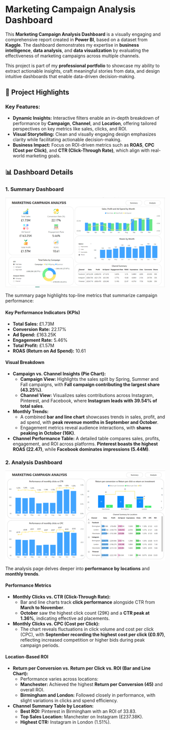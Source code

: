 <!DOCTYPE html>
<html lang="en">
<head>
    <meta charset="UTF-8">
</head>
<body>
    <h1>Marketing Campaign Analysis Dashboard</h1>
    <p>
      This <strong>Marketing Campaign Analysis Dashboard</strong> is a visually engaging and comprehensive report created in <strong>Power BI</strong>, based on a dataset from <strong>Kaggle</strong>. 
      The dashboard demonstrates my expertise in <strong>business intelligence</strong>, <strong>data analysis</strong>, and <strong>data visualization</strong> by evaluating the effectiveness of marketing campaigns across multiple channels.
    </p>
    <p>
      This project is part of my <strong>professional portfolio</strong> to showcase my ability to extract actionable insights, craft meaningful stories from data, and design intuitive dashboards that enable data-driven decision-making.
    </p>
  <h2>🌟 Project Highlights</h2>
    <h3>Key Features:</h3>
    <ul>
        <li><strong>Dynamic Insights:</strong> Interactive filters enable an in-depth breakdown of performance by <strong>Campaign</strong>, <strong>Channel</strong>, and <strong>Location</strong>, offering tailored perspectives on key metrics like sales, clicks, and ROI.</li>
        <li><strong>Visual Storytelling:</strong> Clean and visually engaging design emphasizes clarity while facilitating actionable decision-making.</li>
        <li><strong>Business Impact:</strong> Focus on ROI-driven metrics such as <strong>ROAS</strong>, <strong>CPC (Cost per Click)</strong>, and <strong>CTR (Click-Through Rate)</strong>, which align with real-world marketing goals.</li>
    </ul>

  <h2>📊 Dashboard Details</h2>
    <h3>1. Summary Dashboard</h3>
    <img src="1. Summary.png" alt="Summary Report">
    <p>The summary page highlights top-line metrics that summarize campaign performance:</p>

  <h4>Key Performance Indicators (KPIs)</h4>
    <ul>
        <li><strong>Total Sales:</strong> £1.73M</li>
        <li><strong>Conversion Rate:</strong> 22.17%</li>
        <li><strong>Ad Spend:</strong> £163.25K</li>
        <li><strong>Engagement Rate:</strong> 5.46%</li>
        <li><strong>Total Profit:</strong> £1.57M</li>
        <li><strong>ROAS (Return on Ad Spend):</strong> 10.61</li>
    </ul>

  <h4>Visual Breakdown</h4>
    <ul>
        <li><strong>Campaign vs. Channel Insights (Pie Chart):</strong>  
            <ul>
                <li><strong>Campaign View:</strong> Highlights the sales split by Spring, Summer and Fall campaigns, with <strong>Fall campaign contributing the largest share (43.25%)</strong>.</li>
                <li><strong>Channel View:</strong> Visualizes sales contributions across Instagram, Pinterest, and Facebook, where <strong>Instagram leads with 39.54% of total sales</strong>.</li>
            </ul>
        </li>
        <li><strong>Monthly Trends:</strong>  
            <ul>
                <li>A combined <strong>bar and line chart</strong> showcases trends in sales, profit, and ad spend, with <strong>peak revenue months in September and October</strong>.</li>
                <li>Engagement metrics reveal audience interactions, with <strong>shares peaking in October (16K)</strong>.</li>
            </ul>
        </li>
        <li><strong>Channel Performance Table:</strong> A detailed table compares sales, profits, engagement, and ROI across platforms. <strong>Pinterest boasts the highest ROAS (22.47)</strong>, while <strong>Facebook dominates impressions (5.44M)</strong>.</li>
    </ul>

  <h3>2. Analysis Dashboard</h3>
  <img src="Analysis.png" alt="Summary Report">
    <p>The analysis page delves deeper into <strong>performance by locations</strong> and <strong>monthly trends</strong>.</p>

  <h4>Performance Metrics</h4>
    <ul>
        <li><strong>Monthly Clicks vs. CTR (Click-Through Rate):</strong>  
            <ul>
                <li>Bar and line charts track <strong>click performance</strong> alongside CTR from <strong>March to November</strong>.</li>
                <li><strong>October</strong> saw the highest click count (29K) and a <strong>CTR peak at 1.36%</strong>, indicating effective ad placements.</li>
            </ul>
        </li>
        <li><strong>Monthly Clicks vs. CPC (Cost per Click):</strong>  
            <ul>
                <li>The chart reveals fluctuations in click volume and cost per click (CPC), with <strong>September recording the highest cost per click (£0.97)</strong>, reflecting increased competition or higher bids during peak campaign periods.</li>
            </ul>
        </li>
    </ul>

  <h4>Location-Based ROI</h4>
    <ul>
        <li><strong>Return per Conversion vs. Return per Click vs. ROI (Bar and Line Chart):</strong>  
            <ul>
                <li>Performance varies across locations:</li>
                <li><strong>Manchester:</strong> Achieved the highest <strong>Return per Conversion (45)</strong> and overall ROI.</li>
                <li><strong>Birmingham and London:</strong> Followed closely in performance, with slight variations in clicks and spend efficiency.</li>
            </ul>
        </li>
        <li><strong>Channel Summary Table by Location:</strong>  
            <ul>
                <li><strong>Best ROI:</strong> Pinterest in Birmingham with an ROI of 33.83.</li>
                <li><strong>Top Sales Location:</strong> Manchester on Instagram (£237.38K).</li>
                <li><strong>Highest CTR:</strong> Instagram in London (1.51%).</li>
            </ul>
        </li>
    </ul>
</body>
</html>
